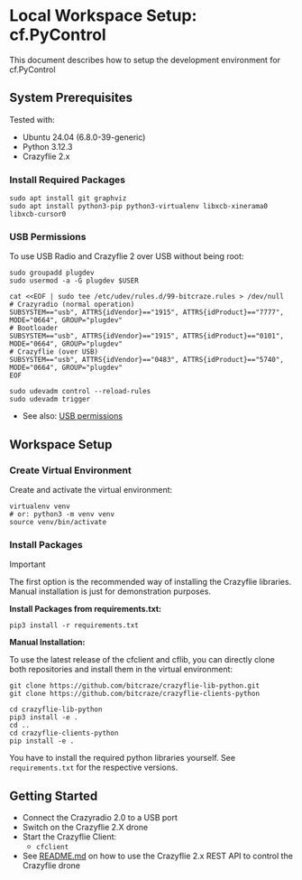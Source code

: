 # Local Workspace Setup: cf.PyControl

This document describes how to setup the development environment for cf.PyControl

## System Prerequisites

Tested with:

- Ubuntu 24.04 (6.8.0-39-generic)
- Python 3.12.3
- Crazyflie 2.x

### Install Required Packages

```shell
sudo apt install git graphviz
sudo apt install python3-pip python3-virtualenv libxcb-xinerama0 libxcb-cursor0
```

### USB Permissions

To use USB Radio and Crazyflie 2 over USB without being root:

```shell
sudo groupadd plugdev
sudo usermod -a -G plugdev $USER

cat <<EOF | sudo tee /etc/udev/rules.d/99-bitcraze.rules > /dev/null
# Crazyradio (normal operation)
SUBSYSTEM=="usb", ATTRS{idVendor}=="1915", ATTRS{idProduct}=="7777", MODE="0664", GROUP="plugdev"
# Bootloader
SUBSYSTEM=="usb", ATTRS{idVendor}=="1915", ATTRS{idProduct}=="0101", MODE="0664", GROUP="plugdev"
# Crazyflie (over USB)
SUBSYSTEM=="usb", ATTRS{idVendor}=="0483", ATTRS{idProduct}=="5740", MODE="0664", GROUP="plugdev"
EOF

sudo udevadm control --reload-rules
sudo udevadm trigger
```

- See also: [USB permissions ](https://www.bitcraze.io/documentation/repository/crazyflie-lib-python/master/installation/usb_permissions/)


## Workspace Setup

### Create Virtual Environment

Create and activate the virtual environment:

```shell
virtualenv venv 
# or: python3 -m venv venv
source venv/bin/activate
```

### Install Packages

> [!IMPORTANT]
> The first option is the recommended way of installing the Crazyflie libraries.
> Manual installation is just for demonstration purposes.

**Install Packages from requirements.txt:**

```shell
pip3 install -r requirements.txt
```

**Manual Installation:**

To use the latest release of the cfclient and cflib, you can directly clone both repositories and install them in the virtual environment:

```shell
git clone https://github.com/bitcraze/crazyflie-lib-python.git
git clone https://github.com/bitcraze/crazyflie-clients-python

cd crazyflie-lib-python
pip3 install -e .
cd ..
cd crazyflie-clients-python
pip install -e .
```

You have to install the required python libraries yourself. See `requirements.txt` for the respective versions.



## Getting Started

- Connect the Crazyradio 2.0 to a USB port
- Switch on the Crazyflie 2.X drone
- Start the Crazyflie Client: 
  - `cfclient`
- See [README.md](README.md) on how to use the Crazyflie 2.x REST API to control the Crazyflie drone


